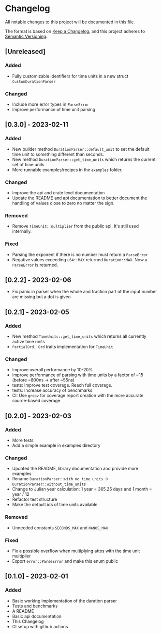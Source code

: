 <!--
 Copyright (c) 2023 Joining7943 <joining@posteo.de>
 
 This software is released under the MIT License.
 https://opensource.org/licenses/MIT
-->

<!--
Types of changes:
Added: for new features.
Changed: for changes in existing functionality.
Deprecated: for soon-to-be removed features.
Removed: for now removed features.
Fixed: for any bug fixes.
Security: in case of vulnerabilities.
-->

# Changelog

All notable changes to this project will be documented in this file.

The format is based on [Keep a Changelog](https://keepachangelog.com/en/1.0.0/),
and this project adheres to [Semantic Versioning](https://semver.org/spec/v2.0.0.html).

## [Unreleased]

### Added

- Fully customizable identifiers for time units in a new struct `CustomDurationParser`

### Changed

- Include more error types in `ParseError`
- Improve performance of time unit parsing

## [0.3.0] - 2023-02-11

### Added

- New builder method `DurationParser::default_unit` to set the default time unit to something
  different than seconds.
- New method `DurationParser::get_time_units` which returns the current set of time units.
- More runnable examples/recipes in the `examples` folder.

### Changed

- Improve the api and crate level documentation
- Update the README and api documentation to better document the handling of values close to zero no
  matter the sign.

### Removed

- Remove `TimeUnit::multiplier` from the public api. It's still used internally.

### Fixed

- Parsing the exponent if there is no number must return a `ParseError`
- Negative values exceeding `u64::MAX` returned `Duration::MAX`. Now a `ParseError` is returned.

## [0.2.2] - 2023-02-06

- Fix panic in parser when the whole and fraction part of the input number are missing but a dot is
given

## [0.2.1] - 2023-02-05

### Added

- New method `TimeUnits::get_time_units` which returns all currently active time units
- `PartialOrd, Ord` traits implementation for `TimeUnit`

### Changed

- Improve overall performance by 10-20%
- Improve performance of parsing with time units by a factor of ~15 (before ~800ns -> after ~55ns)
- tests: Improve test coverage. Reach full coverage.
- tests: Increase accuracy of benchmarks
- CI: Use `grcov` for coverage report creation with the more accurate source-based coverage

## [0.2.0] - 2023-02-03

### Added

- More tests
- Add a simple example in examples directory

### Changed

- Updated the README, library documentation and provide more examples
- Rename `DurationParser::with_no_time_units` -> `DurationParser::without_time_units`
- Change to Julian year calculation: 1 year = 365.25 days and 1 month = year / 12
- Refactor test structure
- Make the default ids of time units available

### Removed

- Unneeded constants `SECONDS_MAX` and `NANOS_MAX`

### Fixed

- Fix a possible overflow when multiplying attos with the time unit multiplier
- Export `error::ParseError` and make this enum public

## [0.1.0] - 2023-02-01

### Added

- Basic working implementation of the duration parser
- Tests and benchmarks
- A README
- Basic api documentation
- This Changelog
- CI setup with github actions
